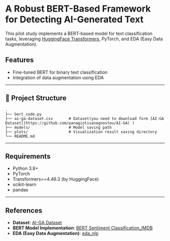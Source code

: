 
# A Robust BERT-Based Framework for Detecting AI-Generated Text

This pilot study implements a BERT-based model for text classification tasks, leveraging [HuggingFace Transformers](https://github.com/huggingface/transformers), PyTorch, and EDA (Easy Data Augmentation).

## Features

- Fine-tuned BERT for binary text classification
- Integration of data augmentation using EDA
---

## 📁 Project Structure

```
.
├── bert_code.py            
├── ai-ga-dataset.csv       # Dataset(you need to download form [AI-GA Dataset](https://github.com/panagiotisanagnostou/AI-GA) )
├── models/                 # Model saving path
├── plots/                  # Visualization result saving directory
└── README.md               
```

---

## Requirements

- Python 3.8+
- PyTorch
- Transformers==4.46.3 (by HuggingFace)
- scikit-learn
- pandas

---


## References

- **Dataset**: [AI-GA Dataset](https://github.com/panagiotisanagnostou/AI-GA)  
- **BERT Model Implementation**: [BERT Sentiment Classification_IMDB](https://github.com/mdabashar/Deep-Learning-Algorithms/blob/master/BERT_Semntiment_Classification_IMDB.ipynb)  
- **EDA (Easy Data Augmentation)**: [eda_nlp](https://github.com/jasonwei20/eda_nlp)

